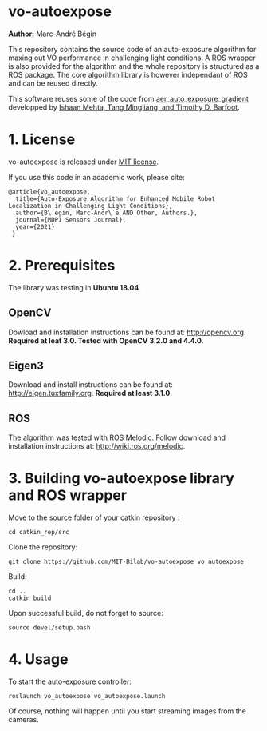 # vo-autoexpose

**Author:** Marc-André Bégin

<!-- The [Changelog](https://github.com/UZ-SLAMLab/ORB_SLAM3/blob/master/Changelog.md) describes the features of each version. -->

This repository contains the source code of an auto-exposure algorithm for maxing out VO performance in challenging light conditions. A ROS wrapper is also provided for the algorithm and the whole repository is structured as a ROS package. The core algorithm library is however independant of ROS and can be reused directly.

<!-- We provide examples to run ORB-SLAM3 in the [EuRoC dataset](http://projects.asl.ethz.ch/datasets/doku.php?id=kmavvisualinertialdatasets) using stereo or monocular, with or without IMU, and in the [TUM-VI dataset](https://vision.in.tum.de/data/datasets/visual-inertial-dataset) using fisheye stereo or monocular, with or without IMU. Videos of some example executions can be found at [ORB-SLAM3 channel](https://www.youtube.com/channel/UCXVt-kXG6T95Z4tVaYlU80Q). -->

This software reuses some of the code from [aer_auto_exposure_gradient](https://github.com/ishaanmht/aer_auto_exposure_gradient) developped by [Ishaan Mehta, Tang Mingliang, and Timothy D. Barfoot](https://ieeexplore.ieee.org/document/9108676/). 
<!-- This software is based on [ORB-SLAM2](https://github.com/raulmur/ORB_SLAM2) developed by [Raul Mur-Artal](http://webdiis.unizar.es/~raulmur/), [Juan D. Tardos](http://webdiis.unizar.es/~jdtardos/), [J. M. M. Montiel](http://webdiis.unizar.es/~josemari/) and [Dorian Galvez-Lopez](http://doriangalvez.com/) ([DBoW2](https://github.com/dorian3d/DBoW2)). -->

<!-- TODO: Include a cool picture -->
<!-- <a href="https://youtu.be/HyLNq-98LRo" target="_blank"><img src="https://img.youtube.com/vi/HyLNq-98LRo/0.jpg" 
alt="ORB-SLAM3" width="240" height="180" border="10" /></a> -->


# 1. License

vo-autoexpose is released under [MIT license](https://github.com/MIT-Bilab/vo-autoexpose/blob/main/LICENSE). 

If you use this code in an academic work, please cite:

    @article{vo_autoexpose,
      title={Auto-Exposure Algorithm for Enhanced Mobile Robot Localization in Challenging Light Conditions},
      author={B\´egin, Marc-Andr\´e AND Other, Authors.},
      journal={MDPI Sensors Journal},
      year={2021}
     }

# 2. Prerequisites
The library was testing in **Ubuntu 18.04**. 

<!-- ## C++11 or C++0x Compiler
We use the new thread and chrono functionalities of C++11. -->

## OpenCV
Dowload and installation instructions can be found at: http://opencv.org. **Required at leat 3.0. Tested with OpenCV 3.2.0 and 4.4.0**.

## Eigen3
Download and install instructions can be found at: http://eigen.tuxfamily.org. **Required at least 3.1.0**.

## ROS 
The algorithm was tested with ROS Melodic. Follow download and installation instructions at: http://wiki.ros.org/melodic.

# 3. Building vo-autoexpose library and ROS wrapper
Move to the source folder of your catkin repository :
```
cd catkin_rep/src
```

Clone the repository:
```
git clone https://github.com/MIT-Bilab/vo-autoexpose vo_autoexpose
```
Build:
```
cd ..
catkin build
```
Upon successful build, do not forget to source:
```
source devel/setup.bash 
```

# 4. Usage
To start the auto-exposure controller:
```
roslaunch vo_autoexpose vo_autoexpose.launch
```
Of course, nothing will happen until you start streaming images from the cameras. 

<!-- TODO: add details on https://github.com/neufieldrobotics/spinnaker_sdk_camera_driver -->
